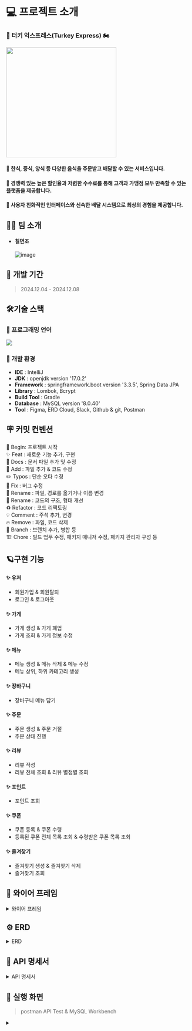 # 💻 프로젝트 소개

### 🦃 터키 익스프레스(Turkey Express) 🏍️

<img src="https://github.com/user-attachments/assets/a22aa384-85fa-4bed-80bf-4ee09e412e12" width="300" height="300"/>

#### 🚩 한식, 중식, 양식 등 다양한 음식을 주문받고 배달할 수 있는 서비스입니다.

#### 🚩 경쟁력 있는 높은 할인율과 저렴한 수수료를 통해 고객과 가맹점 모두 만족할 수 있는 플랫폼을 제공합니다.

#### 🚩 사용자 친화적인 인터페이스와 신속한 배달 시스템으로 최상의 경험을 제공합니다.

## 👨‍💻 팀 소개

- #### **칠면조** <br>
  ![image](https://github.com/user-attachments/assets/ea82499e-8acc-41fd-953b-269ef66425ad)
  <br>

## 🚀 개발 기간

> 2024.12.04 - 2024.12.08

## 🛠️기술 스택

### 🌱 프로그래밍 언어

<img src="https://img.shields.io/badge/java-007396?style=for-the-badge&logo=java&logoColor=white">

### 🌱 개발 환경

- **IDE** : IntelliJ
- **JDK** : openjdk version '17.0.2'
- **Framework** : springframework.boot version '3.3.5', Spring Data JPA
- **Library** : Lombok, Bcrypt
- **Build Tool** : Gradle
- **Database** : MySQL version '8.0.40'
- **Tool** : Figma, ERD Cloud, Slack, Github & git, Postman

## 🪧 커밋 컨벤션

🎉 Begin: 프로젝트 시작 <br>
✨ Feat : 새로운 기능 추가, 구현<br>
📝 Docs : 문서 파일 추가 및 수정<br>
🔧 Add :  파일 추가 & 코드 수정<br>
✏️ Typos : 단순 오타 수정<br>
🐛 Fix : 버그 수정<br>
🚚 Rename : 파일, 경로를 옮기거나 이름 변경<br>
🎨 Rename : 코드의 구조, 형태 개선<br>
♻️ Refactor : 코드 리팩토링<br>
💡 Comment : 주석 추가, 변경<br>
🔥 Remove : 파일, 코드 삭제<br>
🔀 Branch : 브랜치 추가, 병합 등<br>
🏗️ Chore : 빌드 업무 수정, 패키지 매니저 수정, 패키지 관리자 구성 등

## 🪐구현 기능

#### **✨ 유저**

* 회원가입 & 회원탈퇴
* 로그인 & 로그아웃

#### **✨ 가게**

* 가게 생성 & 가게 폐업
* 가게 조회 & 가게 정보 수정

#### **✨ 메뉴**

* 메뉴 생성 & 메뉴 삭제 & 메뉴 수정
* 메뉴 상위, 하위 카테고리 생성

#### **✨ 장바구니**

* 장바구니 메뉴 담기

#### **✨ 주문**

* 주문 생성 & 주문 거절
* 주문 상태 진행

#### **✨ 리뷰**

* 리뷰 작성
* 리뷰 전체 조회 & 리뷰 별점별 조회

#### **✨ 포인트**

* 포인트 조회

#### **✨ 쿠폰**

* 쿠폰 등록 & 쿠폰 수령
* 등록된 쿠폰 전체 목록 조회 & 수령받은 쿠폰 목록 조회

#### **✨ 즐겨찾기**

* 즐겨찾기 생성 & 즐겨찾기 삭제
* 즐겨찾기 조회

## 📅 와이어 프레임

<details>
<summary>와이어 프레임</summary>

- [Figma link](https://www.figma.com/design/iPLA5Mw1McTpW8hXIc9AuX/%EC%95%84%EC%9B%83%EC%86%8C%EC%8B%B1-%ED%94%84%EB%A1%9C%EC%A0%9D%ED%8A%B8?node-id=0-1&node-type=canvas)

![image](https://github.com/user-attachments/assets/8de36934-4330-4922-a0c1-6706e6e357d2)

</details>

## ⚙️ ERD

<details>
<summary>ERD</summary>

- [ERD Cloud link](https://www.erdcloud.com/d/xavpoBJBtggtCNT82)

![image](https://github.com/user-attachments/assets/4211cd40-fcf1-407f-ac41-f06a7ce39745)
</details>

## 📑 API 명세서

<details>
<summary>API 명세서</summary>

- 유저
  ![image](https://github.com/user-attachments/assets/d7da0962-ba32-4817-ad7c-729c8692317e)

- 가게
  ![image](https://github.com/user-attachments/assets/cded170f-5e44-4f80-ab76-030f7fc67711)
  ![image](https://github.com/user-attachments/assets/dfe5cff9-e364-4efa-80e3-b504e841491c)

- 메뉴
  ![image](https://github.com/user-attachments/assets/dbdc8822-7603-4ee1-9256-f3d5cbd9c9bf)

- 주문
  ![image](https://github.com/user-attachments/assets/d871d9e5-e4ca-428a-a97d-b38dd8533a7c)

- 리뷰
  ![image](https://github.com/user-attachments/assets/89f9e067-96ab-4fdd-bea9-2af0b116ebd8)

- 장바구니
  ![image](https://github.com/user-attachments/assets/2856e863-7056-45f0-9b1d-a9f6cfeec719)

- 포인트
  ![image](https://github.com/user-attachments/assets/54216811-aab6-4d39-b5d8-e73d88104d71)

- 쿠폰
  ![image](https://github.com/user-attachments/assets/a961fa62-9b6e-4e27-8330-ce3a6c0d1641)
  ![image](https://github.com/user-attachments/assets/f519ca31-169a-4dae-83e8-31e8f115ce81)

- 즐겨찾기
  ![image](https://github.com/user-attachments/assets/b782924b-d705-4bf6-8a68-cd4bb7f36181)

</details>

## 🌟 실행 화면

> postman API Test & MySQL Workbench
<details>
<summary></summary>

</details>
